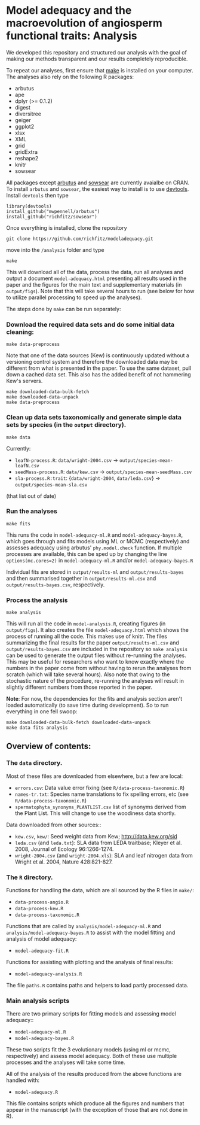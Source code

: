 # Model adequacy and the macroevolution of angiosperm functional traits: Analysis

We developed this repository and structured our analysis with the goal of making our methods transparent and our results completely reproducible. 

To repeat our analyses, first ensure that [make](https://www.gnu.org/software/make) is installed on your computer. The analyses also rely on the following R packages:

* arbutus
* ape
* dplyr (>= 0.1.2)
* digest
* diversitree
* geiger
* ggplot2
* xlsx
* XML
* grid
* gridExtra
* reshape2
* knitr
* sowsear

All packages except [arbutus](https://github.com/mwpennell/arbutus) and [sowsear](https://github.com/richfitz/sowsear) are currently avaialbe on CRAN. To install `arbutus` and `sowsear`, the easiest way to install is to use [devtools](https://github.com/hadley/devtools). Install `devtools` then type
```
library(devtools)
install_github("mwpennell/arbutus")
install_github("richfitz/sowsear")
```

Once everything is installed, clone the repository
```
git clone https://github.com/richfitz/modeladequacy.git
```
move into the `/analysis` folder and type

```
make
```
This will download all of the data, process the data, run all analyses and output a document `model-adequacy.html` presenting all results used in the paper and the figures for the main text and supplementary materials (in `output/figs`). Note that this will take several hours to run (see below for how to utilize parallel processing to speed up the analyses). 



The steps done by `make` can be run separately:

### Download the required data sets and do some initial data cleaning:

```
make data-preprocess
```

Note that one of the data sources (Kew) is continuously updated without a versioning control system and therefore the downloaded data may be different from what is presented in the paper. To use the same dataset, pull down a cached data set. This also has the added benefit of not hammering Kew's servers.

```
make downloaded-data-bulk-fetch
make downloaded-data-unpack
make data-preprocess
```


### Clean up data sets taxonomically and generate simple data sets by species (in the `output` directory).

```
make data
```

Currently:
* `leafN-process.R`: `data/wright-2004.csv` ->  `output/species-mean-leafN.csv`
* `seedMass-process.R`: `data/kew.csv` -> `output/species-mean-seedMass.csv`
* `sla-process.R:trait`: {`data/wright-2004`, `data/leda.csv`} -> `output/species-mean-sla.csv`

(that list out of date)


### Run the analyses

```
make fits
```

This runs the code in `model-adequacy-ml.R` and `model-adequacy-bayes.R`, which goes through and fits models using ML or MCMC (respectively) and assesses adequacy using arbutus' `phy.model.check` function. If multiple processes are available, this can be sped up by changing the line `options(mc.cores=2)` in `model-adequacy-ml.R` and/or `model-adequacy-bayes.R` 

Individual fits are stored in `output/results-ml` and `output/results-bayes` and then summarised together in `output/results-ml.csv` and `output/results-bayes.csv`, respectively.


### Process the analysis

```
make analysis
```

This will run all the code in `model-analysis.R`, creating figures (in `output/figs`).  It also creates the file `model-adequacy.html` which shows the process of running all the code.  This makes use of knitr. The files summarizing the final results for the paper `output/results-ml.csv` and `output/results-bayes.csv` are included in the repository so `make analysis` can be used to generate the output files without re-running the analyses. This may be useful for researchers who want to know exactly where the numbers in the paper come from without having to rerun the analyses from scratch (which will take several hours). Also note that owing to the stochastic nature of the procedure, re-running the analyses will result in slightly different numbers from those reported in the paper.

**Note**: For now, the dependencies for the fits and analysis section aren't loaded automatically (to save time during development).  So to run everything in one fell swoop:

```
make downloaded-data-bulk-fetch downloaded-data-unpack
make data fits analysis
```




## Overview of contents:

### The `data` directory.

Most of these files are downloaded from elsewhere, but a few are local:

* `errors.csv`: Data value error fixing (see `R/data-process-taxonomic.R`)
* `names-tr.txt`: Species name translations to fix spelling errors, etc (see `R/data-process-taxonomic.R`)
* `spermatophyta_synonyms_PLANTLIST.csv` list of synonyms derived from the Plant List.  This will change to use the woodiness data shortly.

Data downloaded from other sources::

* `kew.csv`, `kew/`: Seed weight data from Kew; http://data.kew.org/sid
* `leda.csv` (and `leda.txt`): SLA data from LEDA traitbase; Kleyer et al. 2008, Journal of Ecology 96:1266-1274.
* `wright-2004.csv` (and `wright-2004.xls`): SLA and leaf nitrogen data from Wright et al. 2004, Nature 428:821-827.

### The `R` directory.

Functions for handling the data, which are all sourced by the R files in `make/`:

* `data-process-angio.R`
* `data-process-kew.R`
* `data-process-taxonomic.R`

Functions that are called by `analysis/model-adequacy-ml.R` and `analysis/model-adequacy-bayes.R` to assist with the model fitting and analysis of model adequacy:

* `model-adequacy-fit.R`

Functions for assisting with plotting and the analysis of final results:

* `model-adequacy-analysis.R`

The file `paths.R` contains paths and helpers to load partly processed data.


### Main analysis scripts

There are two primary scripts for fitting models and assessing model adequacy::

* `model-adequacy-ml.R`
* `model-adequacy-bayes.R`

These two scripts fit the 3 evolutionary models (using ml or mcmc, respectively) and assess model adequacy. Both of these use multiple processes and the analyses will take some time.

All of the analysis of the results produced from the above functions are handled with:

* `model-adequacy.R`

This file contains scripts which produce all the figures and numbers that appear in the manuscript (with the exception of those that are not done in R).






